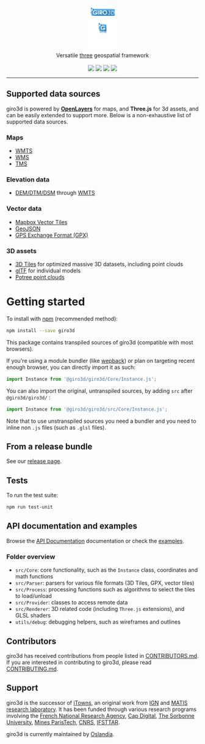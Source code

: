 <div align="center">
  <a href="https://giro3d.org">
    <img src="graphics/giro3d_logo.svg" height="120">
  </a>
</div>

<div align="center">
  Versatile <a href="https://threejs.org">three</a> geospatial framework
</div>

<br>

<div align="center">
  <a href="https://gitlab.com/giro3d/giro3d/badges/master/pipeline.svg"><img src="https://gitlab.com/giro3d/giro3d/badges/master/pipeline.svg"></a>
  <a href="https://gitlab.com/giro3d/giro3d/badges/master/coverage.svg"><img src="https://gitlab.com/giro3d/giro3d/badges/master/coverage.svg"></a>
  <a href="https://www.npmjs.com/package/@giro3d/giro3d"><img src="https://img.shields.io/npm/v/@giro3d/giro3d?color=blue"></a>
  <a href="https://matrix.to/#/#giro3d:matrix.org"><img src="https://img.shields.io/matrix/giro3d:matrix.org"></a>
</div>

<hr/>

## Supported data sources

giro3d is powered by **[OpenLayers](https://openlayers.org/)** for maps,
and **Three.js** for 3d assets, and can be easily extended to support more. Below is a non-exhaustive list of supported data sources.

### Maps

- [WMTS](https://www.ogc.org/standards/wmts)
- [WMS](https://www.ogc.org/standards/wms)
- [TMS](https://www.ogc.org/standards/tms)

### Elevation data

- [DEM/DTM/DSM](https://gisgeography.com/dem-dsm-dtm-differences/) through [WMTS](https://www.ogc.org/standards/wmts)

### Vector data

- [Mapbox Vector Tiles](https://docs.mapbox.com/data/tilesets/guides/vector-tiles-introduction/)
- [GeoJSON](https://geojson.org/)
- [GPS Exchange Format (GPX)](https://en.wikipedia.org/wiki/GPS_Exchange_Format)

### 3D assets

- [3D Tiles](https://github.com/CesiumGS/3d-tiles) for optimized massive 3D datasets, including point clouds
- [glTF](https://github.com/KhronosGroup/glTF) for individual models
- [Potree point clouds](https://github.com/potree/potree)

# Getting started

To install with [npm](https://www.npmjs.com/) (recommended method):

```bash
npm install --save giro3d
```

This package contains transpiled sources of giro3d (compatible with most browsers).

If you're using a module bundler (like [wepback](https://webpack.js.org/)) or plan on targeting recent enough browser, you can
directly import it as such:

```js
import Instance from '@giro3d/giro3d/Core/Instance.js';
```

You can also import the original, untranspiled sources, by adding `src` after `@giro3d/giro3d/` :

```js
import Instance from '@giro3d/giro3d/src/Core/Instance.js';
```

Note that to use unstranspiled sources you need a bundler and you need to inline non `.js` files (such as `.glsl` files).

## From a release bundle

See our [release page](https://gitlab.com/giro3d/giro3d/-/releases).

## Tests

To run the test suite:

```bash
npm run test-unit
```

## API documentation and examples

Browse the [API Documentation](http://giro3d.org/apidoc/index.html) documentation or check the [examples](http://giro3d.org/examples/index.html).

### Folder overview

- `src/Core`: core functionality, such as the `Instance`  class, coordinates and math functions
- `src/Parser`: parsers for various file formats (3D Tiles, GPX, vector tiles)
- `src/Process`: processing functions such as algorithms to select the tiles to load/unload
- `src/Provider`: classes to access remote data
- `src/Renderer`: 3D related code (including `Three.js` extensions), and GLSL shaders
- `utils/debug`: debugging helpers, such as wireframes and outlines

## Contributors

giro3d has received contributions from people listed in [CONTRIBUTORS.md](CONTRIBUTORS.md).
If you are interested in contributing to giro3d, please read [CONTRIBUTING.md](CONTRIBUTING.md).

## Support

giro3d is the successor of [iTowns](https://www.itowns-project.org/), an original work from [IGN](https://www.ign.fr/institut/identity-card) and [MATIS research laboratory](https://www.ensg.eu/MATIS-laboratory).
It has been funded through various research programs involving the [French National Research Agency](https://anr.fr/en/), [Cap Digital](https://www.capdigital.com/en/), [The Sorbonne University](https://www.sorbonne-universite.fr/en), [Mines ParisTech](https://mines-paristech.eu/), [CNRS](https://www.cnrs.fr/en), [IFSTTAR](https://www.ifsttar.fr/en).

giro3d is currently maintained by [Oslandia](http://www.oslandia.com).

